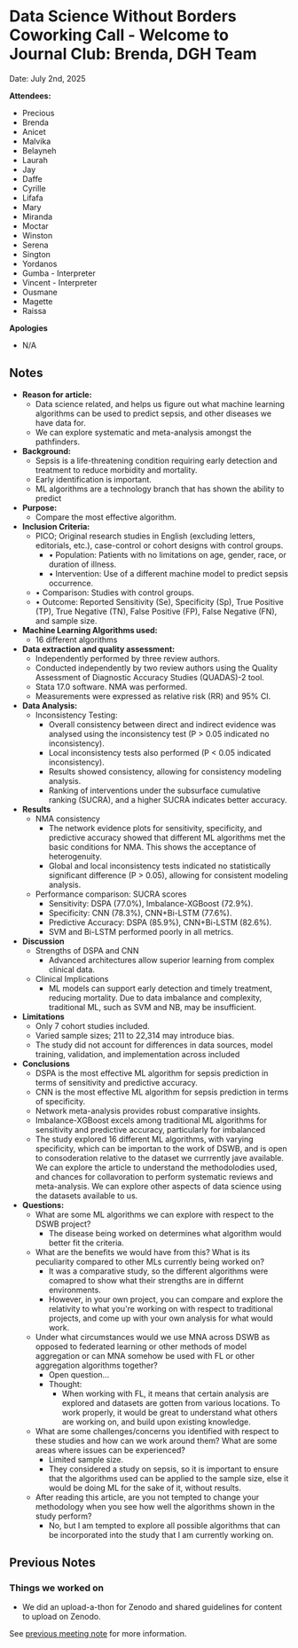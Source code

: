 # Data Science Without Borders Coworking Call - Welcome to Journal Club: Brenda, DGH Team 

Date: July 2nd, 2025

**Attendees:**
   * Precious
   * Brenda
   * Anicet
   * Malvika 
   * Belayneh
   * Laurah
   * Jay
   * Daffe
   * Cyrille
   * Lifafa
   * Mary
   * Miranda
   * Moctar
   * Winston
   * Serena
   * Sington
   * Yordanos
   * Gumba - Interpreter
   * Vincent - Interpreter
   * Ousmane
   * Magette
   * Raissa
     
**Apologies**

   * N/A

## Notes

   * **Reason for article:**
       * Data science related, and helps us figure out what machine learning algorithms can be used to predict sepsis, and other diseases we have data for. 
       * We can explore systematic and meta-analysis amongst the pathfinders. 
   * **Background:**
       * Sepsis is a life-threatening condition requiring early detection and treatment to reduce morbidity and mortality. 
       * Early identification is important. 
       * ML algorithms are a technology branch that has shown the ability to predict 
   * **Purpose:**
       * Compare the most effective algorithm. 
   * **Inclusion Criteria:**
       * PICO; Original research studies in English (excluding letters, editorials, etc.), case-control or cohort designs with control groups.
           * • Population: Patients with no limitations on age, gender, race, or duration of illness.
           * • Intervention: Use of a different machine model to predict sepsis occurrence.
       * • Comparison: Studies with control groups.
       * • Outcome: Reported Sensitivity (Se), Specificity (Sp), True Positive (TP), True Negative (TN), False Positive (FP), False Negative (FN), and sample size.
   * **Machine Learning Algorithms used:**
       * 16 different algorithms
   * **Data extraction and quality assessment:**
       * Independently performed by three review authors.
       * Conducted independently by two review authors using the Quality Assessment of Diagnostic Accuracy Studies (QUADAS)-2 tool.
       * Stata 17.0 software. NMA was performed.
       * Measurements were expressed as relative risk (RR) and 95% Cl.
   * **Data Analysis:**
       * Inconsistency Testing:
           * Overall consistency between direct and indirect evidence was analysed using the inconsistency test (P > 0.05 indicated no inconsistency).
           * Local inconsistency tests also performed (P < 0.05 indicated inconsistency).
           * Results showed consistency, allowing for consistency modeling analysis.
           * Ranking of interventions under the subsurface cumulative ranking (SUCRA), and a higher SUCRA indicates better accuracy.
   * **Results**
       * NMA consistency
           * The network evidence plots for sensitivity, specificity, and predictive accuracy showed that different ML algorithms met the basic conditions for NMA. This shows the acceptance of heterogenuity.
           * Global and local inconsistency tests indicated no statistically significant difference (P > 0.05), allowing for consistent modeling analysis.
       * Performance comparison: SUCRA scores
           * Sensitivity: DSPA (77.0%), Imbalance-XGBoost (72.9%).
           * Specificity: CNN (78.3%), CNN+Bi-LSTM (77.6%).
           * Predictive Accuracy: DSPA (85.9%), CNN+Bi-LSTM (82.6%).
           * SVM and Bi-LSTM performed poorly in all metrics.
   * **Discussion**
       * Strengths of DSPA and CNN
           * Advanced architectures allow superior learning from complex clinical data.
       * Clinical Implications
           * ML models can support early detection and timely treatment, reducing mortality. Due to data imbalance and complexity, traditional ML, such as SVM and NB, may be insufficient.
   * **Limitations**
       * Only 7 cohort studies included.
       * Varied sample sizes; 211 to 22,314 may introduce bias.
       * The study did not account for differences in data sources, model training, validation, and implementation across included
   * **Conclusions**
       * DSPA is the most effective ML algorithm for sepsis prediction in terms of sensitivity and predictive accuracy.
       * CNN is the most effective ML algorithm for sepsis prediction in terms of specificity.
       * Network meta-analysis provides robust comparative insights.
       * Imbalance-XGBoost excels among traditional ML algorithms for sensitivity and predictive accuracy, particularly for imbalanced
       * The study explored 16 different ML algorithms, with varying specificity, which can be importan to the work of DSWB, and is open to consoderation relative to the dataset we currrently jave available. We can explore the article to understand the methodolodies used, and chances for collavoration to perform systematic reviews and meta-analysis. We can explore other aspects of data science using the datasets available to us. 
   * **Questions:**
       * What are some ML algorithms we can explore with respect to the DSWB project?
           * The disease being worked on determines what algorithm would better fit the criteria. 
       * What are the benefits we would have from this? What is its peculiarity compared to other MLs currently being worked on? 
           * It was a comparative study, so the different algorithms were comapred to show what their strengths are in differnt environments.
           * However, in your own project, you can compare and explore the relativity to what you're working on with respect to traditional projects, and come up with your own analysis for what would work. 
       * Under what circumstances would we use MNA across DSWB as opposed to federated learning or other methods of model aggregation or can MNA somehow be used with FL or other aggregation algorithms together?
           * Open question...
           * Thought: 
               * When working with FL, it means that certain analysis are explored and datasets are gotten from various locations. To work properly, it would be great to understand what others are working on, and build upon existing knowledge. 
       * What are some challenges/concerns you identified with respect to these studies and how can we work around them? What are some areas where issues can be experienced?
           * Limited sample size.
           * They considered a study on sepsis, so it is important to ensure that the algorithms used can be applied to the sample size, else it would be doing ML for the sake of it, without results.
       * After reading this article, are you not tempted to change your methodology when you see how well the algorithms shown in the study perform?
           * No, but I am tempted to explore all possible algorithms that can be incorporated into the study that I am currently working on. 

## Previous Notes

### Things we worked on

   * We did an upload-a-thon for Zenodo and shared guidelines for content to upload on Zenodo.
      
See [previous meeting note](https://github.com/aphrc-dswb/dswb-open-science-capacity-wg/blob/main/project-management/coworking-calls/20250625-coworking-call-notes.md) for more information.

